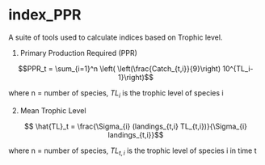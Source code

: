 # index_PPR

A suite of tools used to calculate indices based on Trophic level.

1. Primary Production Required (PPR)

$$PPR_t = \sum_{i=1}^n \left( \left(\frac{Catch_{t,i}}{9}\right) 10^{TL_i-1}\right)$$

where n = number of species, $TL_i$ is the trophic level of species i

2. Mean Trophic Level 

$$ \hat{TL}_t = \frac{\Sigma_{i} (landings_{t,i}  TL_{t,i})}{\Sigma_{i} landings_{t,i}}$$

where n = number of species, $TL_{t,i}$ is the trophic level of species i in time t
